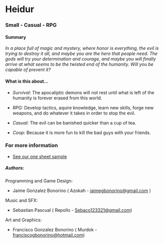 # Heidur

### Small - Casual - RPG

#### Summary

   *In a place full of magic and mystery, where honor is everything, the evil is trying to destroy it all, and maybe you are the hero that people need. The gods will try your determination and courage, and maybe you will finally arrive at what seems to be the twisted end of the humanity. Will you be capable of prevent it?*

#### What is this about...
- *Survival:* The apocaliptic demons will not rest until what is left of the humanity is forever erased from this world.

- *RPG:* Develop tactics, aquire knowledge, learn new skills, forge new weapons, and do whatever it takes in order to stop the evil.

- *Casual:* The evil can be banished quicker than a cup of tea.

- *Coop:* Because it is more fun to kill the bad guys with your friends.

### For more information
 * [See our one sheet sample](docs/One%20sheet%20sample.pdf)

##### Authors:

Programming and Game Design: 
* Jaime Gonzalez Bonorino ( Azokah - jaimegbonorino@gmail.com )

Music and SFX:
* Sebastian Pascual ( Repollo -  Sebaco123321@gmail.com)

Art and Graphics:
* Francisco Gonzalez Bonorino ( Murdok - franciscogbonorino@hotmail.com)
